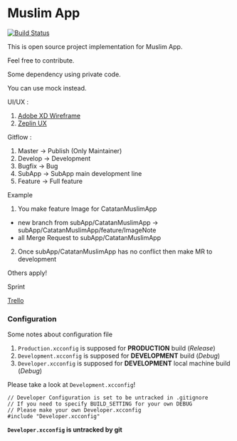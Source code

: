# Muslim App

[![Build Status](https://travis-ci.com/mmuiz/ma2018.svg?branch=develop)](https://travis-ci.com/mmuiz/ma2018)

This is open source project implementation for Muslim App.

Feel free to contribute.

Some dependency using private code.

You can use mock instead.

UI/UX :

1. [Adobe XD Wireframe](https://xd.adobe.com/view/41786d17-3231-4796-46cf-7ad33aa8c097-3749/)
2. [Zeplin UX]()

Gitflow :

1. Master -> Publish (Only Maintainer)
2. Develop -> Development
3. Bugfix -> Bug
4. SubApp -> SubApp main development line
5. Feature -> Full feature

Example
1. You make feature Image for CatatanMuslimApp
  * new branch from subApp/CatatanMuslimApp -> subApp/CatatanMuslimApp/feature/ImageNote
  * all Merge Request to subApp/CatatanMuslimApp
  
2. Once subApp/CatatanMuslimApp has no conflict then make MR to development

Others apply!


Sprint

[Trello](https://trello.com/b/X50CJI6Z)

### Configuration

Some notes about configuration file

1. `Production.xcconfig` is supposed for **PRODUCTION** build (_Release_)
2. `Development.xcconfig` is supposed for **DEVELOPMENT** build (_Debug_)
3. `Developer.xcconfig` is supposed for **DEVELOPMENT** local machine build (_Debug_)

Please take a look at `Development.xcconfig`!

```
// Developer Configuration is set to be untracked in .gitignore
// If you need to specify BUILD_SETTING for your own DEBUG
// Please make your own Developer.xcconfig
#include "Developer.xcconfig"
```

**`Developer.xcconfig` is untracked by git**
